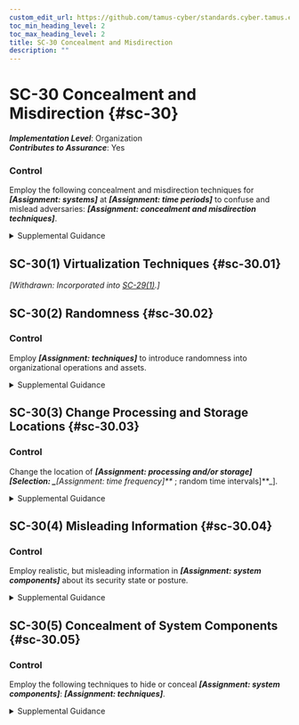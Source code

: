 ```yaml
---
custom_edit_url: https://github.com/tamus-cyber/standards.cyber.tamus.edu/tree/main/static/content/tamus.edu/TAMUS_profile.xml
toc_min_heading_level: 2
toc_max_heading_level: 2
title: SC-30 Concealment and Misdirection
description: ""
---
```


# SC-30 Concealment and Misdirection {#sc-30}

_**Implementation Level**_: Organization\
_**Contributes to Assurance**_: Yes

### Control

Employ the following concealment and misdirection techniques for _**[Assignment: systems]**_ at _**[Assignment: time periods]**_ to confuse and mislead adversaries: _**[Assignment: concealment and misdirection techniques]**_.

<details>
  <summary>Supplemental Guidance</summary>

Employ the following concealment and misdirection techniques for _**[Assignment: systems]**_ at _**[Assignment: time periods]**_ to confuse and mislead adversaries: _**[Assignment: concealment and misdirection techniques]**_.

</details>

## SC-30(1) Virtualization Techniques {#sc-30.01}

_[Withdrawn: Incorporated into [SC-29(1)](../sc/sc-29#sc-29.01).]_

## SC-30(2) Randomness {#sc-30.02}

### Control

Employ _**[Assignment: techniques]**_ to introduce randomness into organizational operations and assets.

<details>
  <summary>Supplemental Guidance</summary>

Employ _**[Assignment: techniques]**_ to introduce randomness into organizational operations and assets.

</details>

## SC-30(3) Change Processing and Storage Locations {#sc-30.03}

### Control

Change the location of _**[Assignment: processing and/or storage]**_
                  _**[Selection: 
                     _**[Assignment: time frequency]**_
                  ; random time intervals]**_].

<details>
  <summary>Supplemental Guidance</summary>

Change the location of _**[Assignment: processing and/or storage]**_
                  _**[Selection: 
                     _**[Assignment: time frequency]**_
                  ; random time intervals]**_].

</details>

## SC-30(4) Misleading Information {#sc-30.04}

### Control

Employ realistic, but misleading information in _**[Assignment: system components]**_ about its security state or posture.

<details>
  <summary>Supplemental Guidance</summary>

Employ realistic, but misleading information in _**[Assignment: system components]**_ about its security state or posture.

</details>

## SC-30(5) Concealment of System Components {#sc-30.05}

### Control

Employ the following techniques to hide or conceal _**[Assignment: system components]**_: _**[Assignment: techniques]**_.

<details>
  <summary>Supplemental Guidance</summary>

Employ the following techniques to hide or conceal _**[Assignment: system components]**_: _**[Assignment: techniques]**_.

</details>

